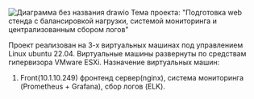 ![Диаграмма без названия drawio](https://github.com/user-attachments/assets/57119d29-8bca-4c6c-836d-a7d2acfb4349)
Тема проeкта: "Подготовка web стенда с балансировкой нагрузки, системой мониторинга и централизованным сбором логов"

Проект реализован на 3-х виртуальных машинах под управлением Linux ubuntu 22.04.
Виртуальные машины развернуты по средствам гипервизора VMware ESXi.
Назначение виртуальных машин:
1. Front(10.1.10.249) фронтенд сервер(nginx), система мониторинга (Prometheus + Grafana), сбор логов (ELK).
